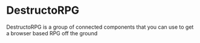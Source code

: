 # DestructoRPG
DestructoRPG is a group of connected components that you can use to get a browser based RPG off the ground
